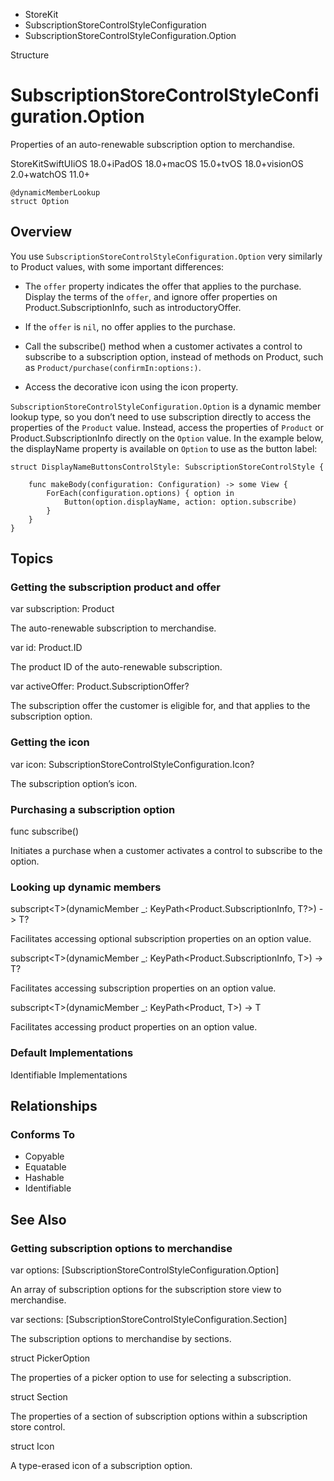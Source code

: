 

- StoreKit
- SubscriptionStoreControlStyleConfiguration
-  SubscriptionStoreControlStyleConfiguration.Option 

Structure

# SubscriptionStoreControlStyleConfiguration.Option

Properties of an auto-renewable subscription option to merchandise.

StoreKitSwiftUIiOS 18.0+iPadOS 18.0+macOS 15.0+tvOS 18.0+visionOS 2.0+watchOS 11.0+

``` source
@dynamicMemberLookup
struct Option
```

## Overview

You use `SubscriptionStoreControlStyleConfiguration.Option` very similarly to Product values, with some important differences:

- The `offer` property indicates the offer that applies to the purchase. Display the terms of the `offer`, and ignore offer properties on Product.SubscriptionInfo, such as introductoryOffer.

- If the `offer` is `nil`, no offer applies to the purchase.

- Call the subscribe() method when a customer activates a control to subscribe to a subscription option, instead of methods on Product, such as `Product/purchase(confirmIn:options:)`.

- Access the decorative icon using the icon property.

`SubscriptionStoreControlStyleConfiguration.Option` is a dynamic member lookup type, so you don’t need to use subscription directly to access the properties of the `Product` value. Instead, access the properties of `Product` or Product.SubscriptionInfo directly on the `Option` value. In the example below, the displayName property is available on `Option` to use as the button label:

```
struct DisplayNameButtonsControlStyle: SubscriptionStoreControlStyle {

    func makeBody(configuration: Configuration) -> some View {
        ForEach(configuration.options) { option in
            Button(option.displayName, action: option.subscribe)
        }
    }
}
```

## Topics

### Getting the subscription product and offer

var subscription: Product

The auto-renewable subscription to merchandise.

var id: Product.ID

The product ID of the auto-renewable subscription.

var activeOffer: Product.SubscriptionOffer?

The subscription offer the customer is eligible for, and that applies to the subscription option.

### Getting the icon

var icon: SubscriptionStoreControlStyleConfiguration.Icon?

The subscription option’s icon.

### Purchasing a subscription option

func subscribe()

Initiates a purchase when a customer activates a control to subscribe to the option.

### Looking up dynamic members

subscript&lt;T>(dynamicMember _: KeyPath&lt;Product.SubscriptionInfo, T?>) -> T?

Facilitates accessing optional subscription properties on an option value.

subscript&lt;T>(dynamicMember _: KeyPath&lt;Product.SubscriptionInfo, T>) -> T?

Facilitates accessing subscription properties on an option value.

subscript&lt;T>(dynamicMember _: KeyPath&lt;Product, T>) -> T

Facilitates accessing product properties on an option value.

### Default Implementations

Identifiable Implementations

## Relationships

### Conforms To

- Copyable
- Equatable
- Hashable
- Identifiable

## See Also

### Getting subscription options to merchandise

var options: [SubscriptionStoreControlStyleConfiguration.Option]

An array of subscription options for the subscription store view to merchandise.

var sections: [SubscriptionStoreControlStyleConfiguration.Section]

The subscription options to merchandise by sections.

struct PickerOption

The properties of a picker option to use for selecting a subscription.

struct Section

The properties of a section of subscription options within a subscription store control.

struct Icon

A type-erased icon of a subscription option.

